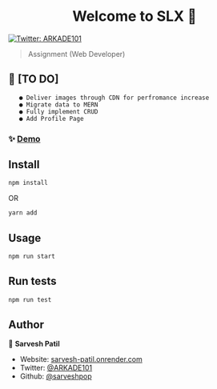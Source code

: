 <h1 align="center">Welcome to SLX 👋</h1>
<p>
  <a href="https://twitter.com/ARKADE101" target="_blank">
    <img alt="Twitter: ARKADE101" src="https://img.shields.io/twitter/follow/ARKADE101.svg?style=social" />
  </a>
</p>

> Assignment (Web Developer)

## 📝 [TO DO] 
       ● Deliver images through CDN for perfromance increase
       ● Migrate data to MERN
       ● Fully implement CRUD
       ● Add Profile Page


### ✨ [Demo](slx.netlify.app)

## Install

```sh
npm install
```
OR

```sh
yarn add
```


## Usage

```sh
npm run start
```

## Run tests

```sh
npm run test
```

## Author

👤 **Sarvesh Patil**

* Website: [sarvesh-patil.onrender.com](sarvesh-patil.onrender.com)
* Twitter: [@ARKADE101](https://twitter.com/ARKADE101)
* Github: [@sarveshpop](https://github.com/sarveshpop)
